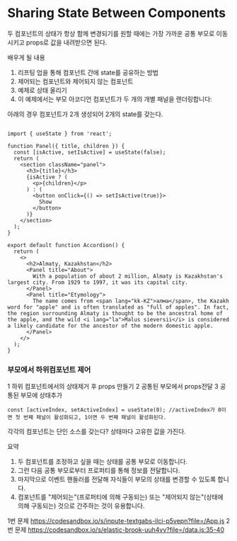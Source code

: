 # Sharing State Between Components

두 컴포넌트의 상태가 항상 함께 변경되기를 원할 때에는 가장 가까운 공통 부모로 이동시키고 props로 값을 내려받으면 된다.

배우게 될 내용
1. 리프팅 업을 통해 컴포넌트 간에 state를 공유하는 방법
2. 제어되는 컴포넌트와 제어되지 않는 컴포넌트
3. 예제로 상태 올리기 
4. 이 예제에서는 부모 아코디언 컴포넌트가 두 개의 개별 패널을 렌더링합니다:

아래의 경우 컴포넌트가 2개 생성되어 2개의 state를 갖는다.
```

import { useState } from 'react';

function Panel({ title, children }) {
  const [isActive, setIsActive] = useState(false);
  return (
    <section className="panel">
      <h3>{title}</h3>
      {isActive ? (
        <p>{children}</p>
      ) : (
        <button onClick={() => setIsActive(true)}>
          Show
        </button>
      )}
    </section>
  );
}

export default function Accordion() {
  return (
    <>
      <h2>Almaty, Kazakhstan</h2>
      <Panel title="About">
        With a population of about 2 million, Almaty is Kazakhstan's largest city. From 1929 to 1997, it was its capital city.
      </Panel>
      <Panel title="Etymology">
        The name comes from <span lang="kk-KZ">алма</span>, the Kazakh word for "apple" and is often translated as "full of apples". In fact, the region surrounding Almaty is thought to be the ancestral home of the apple, and the wild <i lang="la">Malus sieversii</i> is considered a likely candidate for the ancestor of the modern domestic apple.
      </Panel>
    </>
  );
}
```
### 부모에서 하위컴포넌트 제어

1 하위 컴포넌트에서의 상태제거 후 props 만들기
2 공통된 부모에서 props전달
3 공통된 부모에 상태추가
```
const [activeIndex, setActiveIndex] = useState(0); //activeIndex가 0이면 첫 번째 패널이 활성화되고, 1이면 두 번째 패널이 활성화된다.

```
각각의 컴포넌트는 단인 소스를 갖는다? 
상태마다 고유한 값을 가진다.

요약

1. 두 컴포넌트를 조정하고 싶을 때는 상태를 공통 부모로 이동합니다.
2. 그런 다음 공통 부모로부터 프로퍼티를 통해 정보를 전달합니다.
3. 마지막으로 이벤트 핸들러를 전달해 자식들이 부모의 상태를 변경할 수 있도록 합니다.
4. 컴포넌트를 "제어되는"(프로퍼티에 의해 구동되는) 또는 "제어되지 않는"(상태에 의해 구동되는) 것으로 간주하는 것이 유용합니다.

1번 문제 
https://codesandbox.io/s/inpute-textgabs-ilci-p5vepn?file=/App.js
2번 문제
https://codesandbox.io/s/elastic-brook-uuh4vv?file=/data.js:35-40
